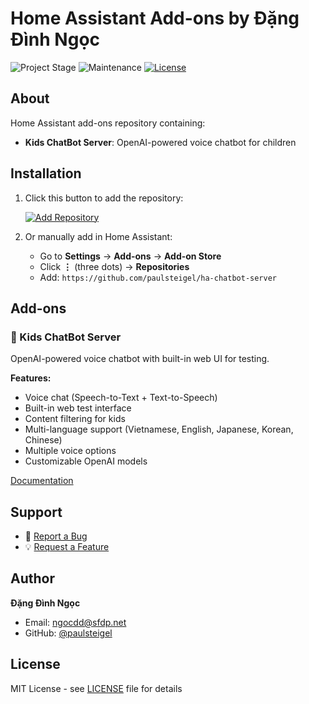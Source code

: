 # Home Assistant Add-ons by Đặng Đình Ngọc

![Project Stage][project-stage-shield]
![Maintenance][maintenance-shield]
[![License][license-shield]](LICENSE)

## About

Home Assistant add-ons repository containing:

- **Kids ChatBot Server**: OpenAI-powered voice chatbot for children

## Installation

1. Click this button to add the repository:

   [![Add Repository][repository-shield]][repository-url]

2. Or manually add in Home Assistant:
   - Go to **Settings** → **Add-ons** → **Add-on Store**
   - Click **⋮** (three dots) → **Repositories**
   - Add: `https://github.com/paulsteigel/ha-chatbot-server`

## Add-ons

### 🤖 Kids ChatBot Server

OpenAI-powered voice chatbot with built-in web UI for testing.

**Features:**
- Voice chat (Speech-to-Text + Text-to-Speech)
- Built-in web test interface
- Content filtering for kids
- Multi-language support (Vietnamese, English, Japanese, Korean, Chinese)
- Multiple voice options
- Customizable OpenAI models

[Documentation](kids-chatbot-server/README.md)

## Support

- 🐛 [Report a Bug](https://github.com/paulsteigel/ha-chatbot-server/issues)
- 💡 [Request a Feature](https://github.com/paulsteigel/ha-chatbot-server/issues)

## Author

**Đặng Đình Ngọc**
- Email: ngocdd@sfdp.net
- GitHub: [@paulsteigel](https://github.com/paulsteigel)

## License

MIT License - see [LICENSE](LICENSE) file for details

[project-stage-shield]: https://img.shields.io/badge/project%20stage-production-green.svg
[maintenance-shield]: https://img.shields.io/maintenance/yes/2025.svg
[license-shield]: https://img.shields.io/github/license/paulsteigel/ha-chatbot-server.svg
[repository-shield]: https://img.shields.io/badge/Add%20repository%20to%20HA-41BDF5?logo=home-assistant&style=for-the-badge
[repository-url]: https://my.home-assistant.io/redirect/supervisor_add_addon_repository/?repository_url=https%3A%2F%2Fgithub.com%2Fpaulsteigel%2Fha-chatbot-server

